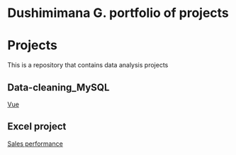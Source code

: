 # Dushimimana G. portfolio of projects
# Projects
This is a repository that contains data analysis projects


## Data-cleaning_MySQL
[Vue](https://github.com/dguillaume24/Data-cleaning_MySQL) 

## Excel project
[Sales performance](https://dguillaume24.github.io/Dashboard--Sales-performances-/)
